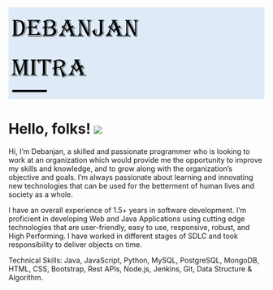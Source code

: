 ![](DM.png)

# Hello, folks! <img src="https://i.imgur.com/wMAMzkJ.gif" width="30px">

Hi, I’m Debanjan, a skilled and passionate programmer who is looking to work at an organization which would provide me the opportunity to improve my skills and knowledge, and to grow along with the organization’s objective and goals. I’m always passionate about learning and innovating new technologies that can be used for the betterment of human lives and society as a whole.

I have an overall experience of 1.5+ years in software development. I’m proficient in developing Web and Java Applications using cutting edge technologies that are user-friendly, easy to use, responsive, robust, and High Performing. I have worked in different stages of SDLC and took responsibility to deliver objects on time. 

Technical Skills:
Java, JavaScript, Python, MySQL, PostgreSQL, MongoDB, HTML, CSS, Bootstrap, Rest APIs, Node.js, Jenkins, Git, Data Structure & Algorithm.
